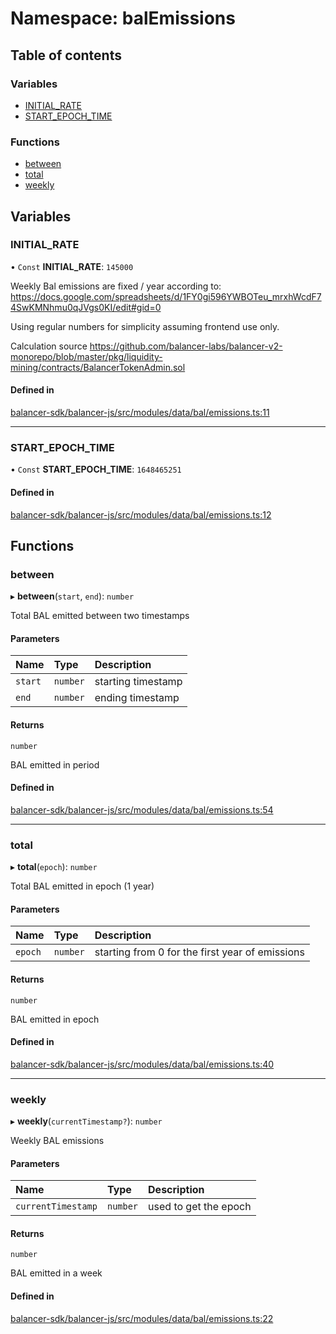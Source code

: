 # Namespace: balEmissions

## Table of contents

### Variables

- [INITIAL\_RATE](balEmissions.md#initial-rate)
- [START\_EPOCH\_TIME](balEmissions.md#start-epoch-time)

### Functions

- [between](balEmissions.md#between)
- [total](balEmissions.md#total)
- [weekly](balEmissions.md#weekly)

## Variables

### INITIAL\_RATE

• `Const` **INITIAL\_RATE**: ``145000``

Weekly Bal emissions are fixed / year according to:
https://docs.google.com/spreadsheets/d/1FY0gi596YWBOTeu_mrxhWcdF74SwKMNhmu0qJVgs0KI/edit#gid=0

Using regular numbers for simplicity assuming frontend use only.

Calculation source
https://github.com/balancer-labs/balancer-v2-monorepo/blob/master/pkg/liquidity-mining/contracts/BalancerTokenAdmin.sol

#### Defined in

[balancer-sdk/balancer-js/src/modules/data/bal/emissions.ts:11](https://github.com/balancer-labs/balancer-sdk/blob/c094037b/balancer-js/src/modules/data/bal/emissions.ts#L11)

___

### START\_EPOCH\_TIME

• `Const` **START\_EPOCH\_TIME**: ``1648465251``

#### Defined in

[balancer-sdk/balancer-js/src/modules/data/bal/emissions.ts:12](https://github.com/balancer-labs/balancer-sdk/blob/c094037b/balancer-js/src/modules/data/bal/emissions.ts#L12)

## Functions

### between

▸ **between**(`start`, `end`): `number`

Total BAL emitted between two timestamps

#### Parameters

| Name | Type | Description |
| :------ | :------ | :------ |
| `start` | `number` | starting timestamp |
| `end` | `number` | ending timestamp |

#### Returns

`number`

BAL emitted in period

#### Defined in

[balancer-sdk/balancer-js/src/modules/data/bal/emissions.ts:54](https://github.com/balancer-labs/balancer-sdk/blob/c094037b/balancer-js/src/modules/data/bal/emissions.ts#L54)

___

### total

▸ **total**(`epoch`): `number`

Total BAL emitted in epoch (1 year)

#### Parameters

| Name | Type | Description |
| :------ | :------ | :------ |
| `epoch` | `number` | starting from 0 for the first year of emissions |

#### Returns

`number`

BAL emitted in epoch

#### Defined in

[balancer-sdk/balancer-js/src/modules/data/bal/emissions.ts:40](https://github.com/balancer-labs/balancer-sdk/blob/c094037b/balancer-js/src/modules/data/bal/emissions.ts#L40)

___

### weekly

▸ **weekly**(`currentTimestamp?`): `number`

Weekly BAL emissions

#### Parameters

| Name | Type | Description |
| :------ | :------ | :------ |
| `currentTimestamp` | `number` | used to get the epoch |

#### Returns

`number`

BAL emitted in a week

#### Defined in

[balancer-sdk/balancer-js/src/modules/data/bal/emissions.ts:22](https://github.com/balancer-labs/balancer-sdk/blob/c094037b/balancer-js/src/modules/data/bal/emissions.ts#L22)
